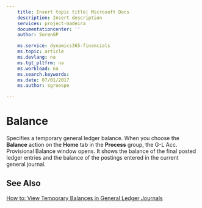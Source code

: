 ```yaml
---
    title: Insert topic title| Microsoft Docs
    description: Insert description
    services: project-madeira
    documentationcenter: ''
    author: SorenGP

    ms.service: dynamics365-financials
    ms.topic: article
    ms.devlang: na
    ms.tgt_pltfrm: na
    ms.workload: na
    ms.search.keywords:
    ms.date: 07/01/2017
    ms.author: sgroespe

---
```

# Balance
Specifies a temporary general ledger balance. When you choose the **Balance** action on the **Home** tab in the **Process** group, the G-L Acc. Provisional Balance window opens. It shows the balance of the final posted ledger entries and the balance of the postings entered in the current general journal.  
  
## See Also  
 [How to: View Temporary Balances in General Ledger Journals](how-to-view-temporary-balances-in-general-ledger-journals.md)